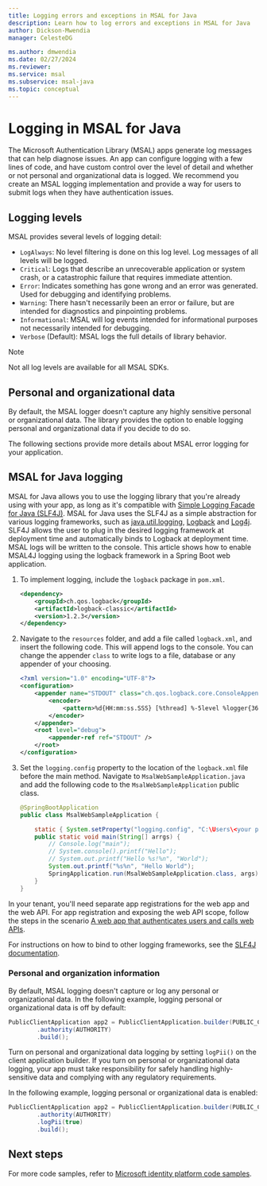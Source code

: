 ```yaml
---
title: Logging errors and exceptions in MSAL for Java
description: Learn how to log errors and exceptions in MSAL for Java
author: Dickson-Mwendia
manager: CelesteDG

ms.author: dmwendia
ms.date: 02/27/2024
ms.reviewer:
ms.service: msal
ms.subservice: msal-java
ms.topic: conceptual
---
```


# Logging in MSAL for Java

The Microsoft Authentication Library (MSAL) apps generate log messages that can help diagnose issues. An app can configure logging with a few lines of code, and have custom control over the level of detail and whether or not personal and organizational data is logged. We recommend you create an MSAL logging implementation and provide a way for users to submit logs when they have authentication issues.

## Logging levels

MSAL provides several levels of logging detail:

- `LogAlways`: No level filtering is done on this log level. Log messages of all levels will be logged.
- `Critical`: Logs that describe an unrecoverable application or system crash, or a catastrophic failure that requires immediate attention.
- `Error`: Indicates something has gone wrong and an error was generated. Used for debugging and identifying problems.
- `Warning`: There hasn't necessarily been an error or failure, but are intended for diagnostics and pinpointing problems.
- `Informational`: MSAL will log events intended for informational purposes not necessarily intended for debugging.
- `Verbose` (Default): MSAL logs the full details of library behavior.

>[!NOTE]
>Not all log levels are available for all MSAL SDKs.

## Personal and organizational data

By default, the MSAL logger doesn't capture any highly sensitive personal or organizational data. The library provides the option to enable logging personal and organizational data if you decide to do so.

The following sections provide more details about MSAL error logging for your application.

## MSAL for Java logging

MSAL for Java allows you to use the logging library that you're already using with your app, as long as it's compatible with [Simple Logging Facade for Java (SLF4J)](https://www.slf4j.org/). MSAL for Java uses the SLF4J as a simple abstraction for various logging frameworks, such as [java.util.logging](https://docs.oracle.com/javase/7/docs/api/java/util/logging/package-summary.html), [Logback](https://logback.qos.ch/) and [Log4j](https://logging.apache.org/log4j/2.x/). SLF4J allows the user to plug in the desired logging framework at deployment time and automatically binds to Logback at deployment time. MSAL logs will be written to the console. This article shows how to enable MSAL4J logging using the logback framework in a Spring Boot web application.

1. To implement logging, include the `logback` package in `pom.xml`.

    ```xml
    <dependency>
        <groupId>ch.qos.logback</groupId>
        <artifactId>logback-classic</artifactId>
        <version>1.2.3</version>
    </dependency>
    ```

2. Navigate to the `resources` folder, and add a file called `logback.xml`, and insert the following code. This will append logs to the console. You can change the appender `class` to write logs to a file, database or any appender of your choosing.

    ```xml
    <?xml version="1.0" encoding="UTF-8"?>
    <configuration>
        <appender name="STDOUT" class="ch.qos.logback.core.ConsoleAppender">
            <encoder>
                <pattern>%d{HH:mm:ss.SSS} [%thread] %-5level %logger{36} - %msg%n</pattern>
            </encoder>
        </appender>
        <root level="debug">
            <appender-ref ref="STDOUT" />
        </root>    
    </configuration>
    ```

3. Set the `logging.config` property to the location of the `logback.xml` file before the main method. Navigate to `MsalWebSampleApplication.java` and add the following code to the `MsalWebSampleApplication` public class.

    ```java
    @SpringBootApplication
    public class MsalWebSampleApplication {

        static { System.setProperty("logging.config", "C:\Users\<your path>\src\main\resources\logback.xml"); }
        public static void main(String[] arrgs) {
            // Console.log("main");
            // System.console().printf("Hello");
            // System.out.printf("Hello %s!%n", "World");
            System.out.printf("%s%n", "Hello World");
            SpringApplication.run(MsalWebSampleApplication.class, args);
        }
    }
    ```

In your tenant, you'll need separate app registrations for the web app and the web API. For app registration and exposing the web API scope, follow the steps in the scenario [A web app that authenticates users and calls web APIs](/entra/identity-platform/scenario-web-app-call-api-overview).

For instructions on how to bind to other logging frameworks, see the [SLF4J documentation](https://www.javadoc.io/doc/org.slf4j/slf4j-api/latest/index.html).

### Personal and organization information

By default, MSAL logging doesn't capture or log any personal or organizational data. In the following example, logging personal or organizational data is off by default:

```java
PublicClientApplication app2 = PublicClientApplication.builder(PUBLIC_CLIENT_ID)
        .authority(AUTHORITY)
        .build();
```

Turn on personal and organizational data logging by setting `logPii()` on the client application builder. If you turn on personal or organizational data logging, your app must take responsibility for safely handling highly-sensitive data and complying with any regulatory requirements.

In the following example, logging personal or organizational data is enabled:

```java
PublicClientApplication app2 = PublicClientApplication.builder(PUBLIC_CLIENT_ID)
        .authority(AUTHORITY)
        .logPii(true)
        .build();
```

## Next steps

For more code samples, refer to [Microsoft identity platform code samples](/entra/identity-platform/sample-v2-code).

